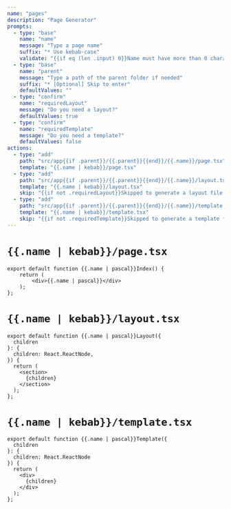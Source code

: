 ```yaml
---
name: "pages"
description: "Page Generator"
prompts:
  - type: "base"
    name: "name"
    message: "Type a page name"
    suffix: "* Use kebab-case"
    validate: "{{if eq (len .input) 0}}Name must have more than 0 characters.{{end}}"
  - type: "base"
    name: "parent"
    message: "Type a path of the parent folder if needed"
    suffix: "* [Optional] Skip to enter"
    defaultValues: ""
  - type: "confirm"
    name: "requiredLayout"
    message: "Do you need a layout?"
    defaultValues: true
  - type: "confirm"
    name: "requiredTemplate"
    message: "Do you need a template?"
    defaultValues: false
actions:
  - type: "add"
    path: "src/app{{if .parent}}/{{.parent}}{{end}}/{{.name}}/page.tsx"
    template: "{{.name | kebab}}/page.tsx"
  - type: "add"
    path: "src/app{{if .parent}}/{{.parent}}{{end}}/{{.name}}/layout.tsx"
    template: "{{.name | kebab}}/layout.tsx"
    skip: "{{if not .requiredLayout}}Skipped to generate a layout file.{{end}}"
  - type: "add"
    path: "src/app{{if .parent}}/{{.parent}}{{end}}/{{.name}}/template.tsx"
    template: "{{.name | kebab}}/template.tsx"
    skip: "{{if not .requiredTemplate}}Skipped to generate a template file.{{end}}"
---
```


# `{{.name | kebab}}/page.tsx`

```tsx
export default function {{.name | pascal}}Index() {
    return (
        <div>{{.name | pascal}}</div>
    );
};
```

# `{{.name | kebab}}/layout.tsx`

```tsx
export default function {{.name | pascal}}Layout({
  children
}: {
  children: React.ReactNode,
}) {
  return (
    <section>
      {children}
    </section>
  );
};
```

# `{{.name | kebab}}/template.tsx`

```tsx
export default function {{.name | pascal}}Template({
  children
}: {
  children: React.ReactNode
}) {
  return (
    <div>
      {children}
    </div>
  );
};
```
